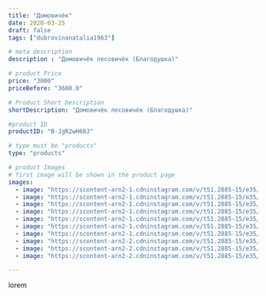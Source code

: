 ```yaml
---
title: "Домовичёк"
date: 2020-03-25
draft: false
tags: ["dubrovinanatalia1963"]

# meta description
description : "Домовичёк лесовичёк (Благодушка)"

# product Price
price: "3000"
priceBefore: "3600.0"

# Product Short Description
shortDescription: "Домовичёк лесовичёк (Благодушка)"

#product ID
productID: "B-JgR2wH60J"

# type must be "products"
type: "products"

# product Images
# first image will be shown in the product page
images:
  - image: "https://scontent-arn2-1.cdninstagram.com/v/t51.2885-15/e35/91210120_140013710889955_3223079639785450731_n.jpg?_nc_ht=scontent-arn2-1.cdninstagram.com&_nc_cat=107&_nc_ohc=W8KM_PpoyosAX8gK-Jr&se=7&tp=1&oh=ac650a9ba51cca6e96f8aeb4878866d9&oe=60610EB4&ig_cache_key=MjI3MjQ4OTQ0NzkyODc2OTk0OA%3D%3D.2"
  - image: "https://scontent-arn2-1.cdninstagram.com/v/t51.2885-15/e35/90676271_237555107635439_2977477282792919903_n.jpg?_nc_ht=scontent-arn2-1.cdninstagram.com&_nc_cat=111&_nc_ohc=d6gs-XpSLnoAX8eClu-&se=7&tp=1&oh=a431850ab50d5a817c0643f48128bb42&oe=605F941A&ig_cache_key=MjI3MjQ4OTQ0Nzk1Mzg2MzczNA%3D%3D.2"
  - image: "https://scontent-arn2-1.cdninstagram.com/v/t51.2885-15/e35/91048748_224526735326397_8141120505006502206_n.jpg?_nc_ht=scontent-arn2-1.cdninstagram.com&_nc_cat=109&_nc_ohc=xkgcGXr3xXYAX884No6&se=7&tp=1&oh=d3a399083b10378b851ac62b4150ae8c&oe=605E518C&ig_cache_key=MjI3MjQ4OTQ0Nzk3MDc3MzkzNQ%3D%3D.2"
  - image: "https://scontent-arn2-1.cdninstagram.com/v/t51.2885-15/e35/90478333_2438193403110966_4900206233475851589_n.jpg?_nc_ht=scontent-arn2-1.cdninstagram.com&_nc_cat=106&_nc_ohc=SR17_TmZgdcAX_CuAA7&se=7&tp=1&oh=502fe7935e2ea1799bbc80afc471d313&oe=605F52F2&ig_cache_key=MjI3MjQ4OTQ0NzkzNzIxNjgwMQ%3D%3D.2"
  - image: "https://scontent-arn2-1.cdninstagram.com/v/t51.2885-15/e35/90495166_172610410370046_2862406337039672449_n.jpg?_nc_ht=scontent-arn2-1.cdninstagram.com&_nc_cat=106&_nc_ohc=-xJXl8Dw0gQAX81ffwH&se=7&tp=1&oh=668bfdf6d631d3ad8ee7278a49b6e3f7&oe=605F1A6C&ig_cache_key=MjI3MjQ4OTQ0NzkyMDM5MjU1NQ%3D%3D.2"
  - image: "https://scontent-arn2-1.cdninstagram.com/v/t51.2885-15/e35/90716498_219042202506091_9098739614758029793_n.jpg?_nc_ht=scontent-arn2-1.cdninstagram.com&_nc_cat=107&_nc_ohc=azF2q7OWynkAX9y40G0&se=7&tp=1&oh=e1e60cc5ffbd5e119e10d12a9cd1fd0f&oe=60615A0B&ig_cache_key=MjI3MjQ4OTQ0Nzk1Mzk2Njc4Mw%3D%3D.2"
  - image: "https://scontent-arn2-1.cdninstagram.com/v/t51.2885-15/e35/90705192_219595212608901_6024850462216170919_n.jpg?_nc_ht=scontent-arn2-1.cdninstagram.com&_nc_cat=109&_nc_ohc=pDX34iLFU2cAX-28YmK&se=7&tp=1&oh=55f7c1851b721137dad4d00372e94e24&oe=605E5EFE&ig_cache_key=MjI3MjQ4OTQ0Nzk0NTU1Nzk5NQ%3D%3D.2"
  - image: "https://scontent-arn2-2.cdninstagram.com/v/t51.2885-15/e35/91126165_2561392477483692_7964022415824213154_n.jpg?_nc_ht=scontent-arn2-2.cdninstagram.com&_nc_cat=100&_nc_ohc=-2yfXpnRDz4AX8V4CzG&se=7&tp=1&oh=0d221a4aad369fa51ebd29d5211cb558&oe=6060CA67&ig_cache_key=MjI3MjQ4OTQ0Nzk3MDc4NzAxMw%3D%3D.2"
  - image: "https://scontent-arn2-2.cdninstagram.com/v/t51.2885-15/e35/91046771_538663180361789_3838470321842309798_n.jpg?_nc_ht=scontent-arn2-2.cdninstagram.com&_nc_cat=105&_nc_ohc=xlbHO23MFt0AX9ajDew&se=7&tp=1&oh=4c8f5a1035f2e413728e829b23ece89a&oe=6060817A&ig_cache_key=MjI3MjQ4OTQ0Nzk2MjQxMDgwMg%3D%3D.2"
  - image: "https://scontent-arn2-2.cdninstagram.com/v/t51.2885-15/e35/90708972_633780637466792_4089442075091635009_n.jpg?_nc_ht=scontent-arn2-2.cdninstagram.com&_nc_cat=108&_nc_ohc=1D6Lzyb9S3sAX-HiyQe&se=7&tp=1&oh=baf6f7ae49cca7510406e4d7a3871cdb&oe=605F651F&ig_cache_key=MjI3MjQ4OTQ0Nzk0NTQyMzI0OA%3D%3D.2"

---
```

lorem
